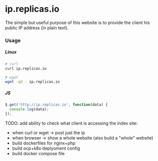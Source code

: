 # ip.replicas.io
The simple but useful purpose of this website is to provide the client his public IP address (in plain text).  

### Usage
##### Linux
```bash
# curl
curl ip.replicas.io

# wget
wget -qO - ip.replicas.io
```

##### JS
```javascript
$.get('http://ip.replicas.io', function(data) {
  console.log(data);
});
```

TODO:
add ability to check what client is accessing the index site:
- when curl or wget -> post just the ip
- when browser -> show a whole website (also build a "whole" website)
- build dockerfiles for nginx+php
- build ocp+k8s deplyoment config
- build docker compose file
